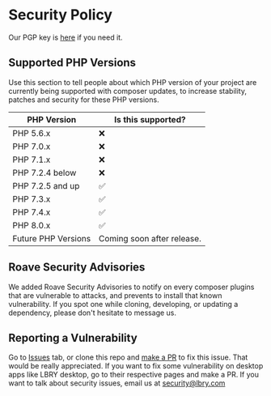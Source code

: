 # Security Policy
Our PGP key is [here](https://keybase.io/lbry/key.asc) if you need it.

## Supported PHP Versions

Use this section to tell people about which PHP version of your project are
currently being supported with composer updates, to increase stability, patches and security for these PHP versions.

|     PHP Version     |      Is this supported?     |
|---------------------|-----------------------------|
| PHP 5.6.x           |             :x:             |
| PHP 7.0.x           |             :x:             |
| PHP 7.1.x           |             :x:             |
| PHP 7.2.4 below     |             :x:             |
| PHP 7.2.5 and up    |     :white_check_mark:      |
| PHP 7.3.x           |     :white_check_mark:      |
| PHP 7.4.x           |     :white_check_mark:      |
| PHP 8.0.x           |     :white_check_mark:      |
| Future PHP Versions | Coming soon after release.  |

## Roave Security Advisories

We added Roave Security Advisories to notify on every composer plugins that are vulnerable to attacks, and prevents to install that known vulnerability.
If you spot one while cloning, developing, or updating a dependency, please don't hesitate to message us. 

## Reporting a Vulnerability

Go to [Issues](https://github.com/lbryio/lbry.com/issues) tab, or clone this repo and [make a PR](https://github.com/lbryio/lbry.com/pulls) to fix this issue. That would be really appreciated.
If you want to fix some vulnerability on desktop apps like LBRY desktop, go to their respective pages and make a PR.
If you want to talk about security issues, email us at [security@lbry.com](mailto:security@lbry.com)
